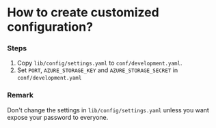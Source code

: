 How to create customized configuration?
=======================================

### Steps
1. Copy `lib/config/settings.yaml` to `conf/development.yaml`.
2. Set `PORT`, `AZURE_STORAGE_KEY` and `AZURE_STORAGE_SECRET` in `conf/development.yaml`

### Remark
Don't change the settings in `lib/config/settings.yaml` unless you want expose your password to everyone.
